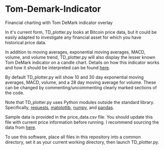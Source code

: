 # Tom-Demark-Indicator
Financial charting with Tom DeMark indicator overlay

In it's current form, TD_plotter.py looks at Bitcoin price data, but it could be easily
adapted to investigate any financial asset for which you have historical price data.

In addition to moving averages, exponential moving averages, MACD, volume, and volume trend,
TD_plotter.py will also display the lesser known Tom DeMark indicator on a candle chart.
Details on how this indicator works and how it should be interpreted can be found [here](http://cs.calstatela.edu/wiki/images/c/cb/DeMark.pdf).

By default TD_plotter.py will show 10 and 30 day exponential moving averages, MACD,
volume, and a 28 day moving average for volume.  These can be changed by commenting/uncommenting
clearly marked sections of the code.

Note that TD_plotter.py uses Python modules outside the standard library. Specifically,
[requests](http://docs.python-requests.org/en/master/), [matplotlib](https://matplotlib.org/), [numpy](https://www.numpy.org/), and [pandas](https://pandas.pydata.org/).

Sample data is provided in the price_data.csv file.  You should update this file with
current price information before running.  I recommend sourcing the data from [here](https://coinmarketcap.com/currencies/bitcoin/historical-data/).

To use this software, place all files in this repository into a common directory, set it
as your current working directory, then launch TD_plotter.py.
